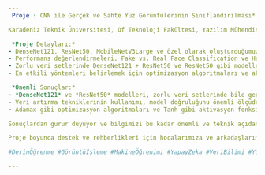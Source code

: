 ```yaml
---
 Proje : CNN ile Gerçek ve Sahte Yüz Görüntülerinin Sınıflandırılması* 

Karadeniz Teknik Üniversitesi, Of Teknoloji Fakültesi, Yazılım Mühendisliği Bölümü olarak, 2023-2024 Bahar dönemi projemizin sonuçlarını sizlerle paylaşmaktan büyük mutluluk duyuyoruz! Takım arkadaşım Senanur Bayram ile birlikte, Görüntü İşleme dersi kapsamında, derin öğrenme modellerini kullanarak gerçek ve sahte yüz görüntülerinin sınıflandırılmasına yönelik kapsamlı bir çalışma gerçekleştirdik.

 *Proje Detayları:*
- DenseNet121, ResNet50, MobileNetV3Large ve özel olarak oluşturduğumuz CNN'ler dahil olmak üzere birçok derin öğrenme modeli kullanıldı.
- Performans değerlendirmeleri, Fake vs. Real Face Classification ve HardFake vs. RealFaces veri setleri üzerinde gerçekleştirildi.
- Zorlu veri setlerinde DenseNet121 + ResNet50 ve ResNet50 gibi modeller %100 doğruluğa ulaştı.
- En etkili yöntemleri belirlemek için optimizasyon algoritmaları ve aktivasyon fonksiyonları karşılaştırıldı.

 *Önemli Sonuçlar:*
- *DenseNet121* ve *ResNet50* modelleri, zorlu veri setlerinde bile gerçek ve sahte yüzleri ayırt etmede mükemmel performans sergiledi.
- Veri artırma tekniklerinin kullanımı, model doğruluğunu önemli ölçüde artırdı.
- Adamax gibi optimizasyon algoritmaları ve Tanh gibi aktivasyon fonksiyonları, deneylerimizde en iyi sonuçları verdi.

Sonuçlardan gurur duyuyor ve bilgimizi bu kadar önemli ve teknik açıdan zor bir probleme uygulama fırsatı bulduğumuz için minnettarız. 

Proje boyunca destek ve rehberlikleri için hocalarımıza ve arkadaşlarımıza teşekkür ederiz!

#DerinÖğrenme #Görüntüİşleme #MakineÖğrenimi #YapayZeka #VeriBilimi #YüzTanıma #KaradenizTeknikÜniversitesi

---
```

